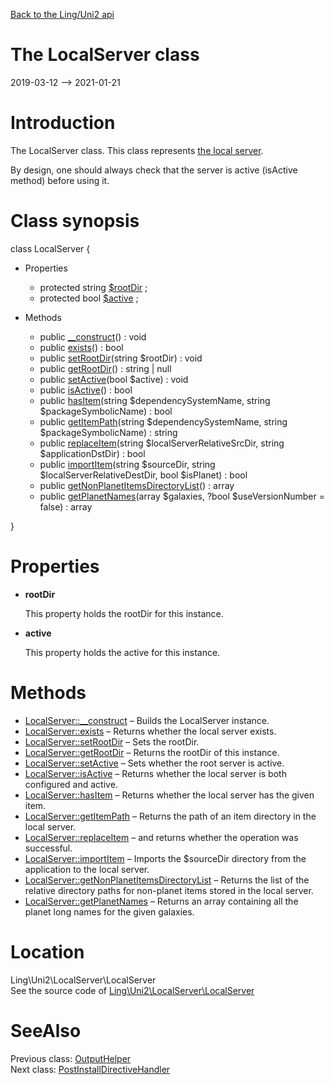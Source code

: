 [Back to the Ling/Uni2 api](https://github.com/lingtalfi/Uni2/blob/master/doc/api/Ling/Uni2.md)



The LocalServer class
================
2019-03-12 --> 2021-01-21






Introduction
============

The LocalServer class.
This class represents [the local server](https://github.com/lingtalfi/Uni2/blob/master/README.md#the-local-server).

By design, one should always check that the server is active (isActive method)
before using it.



Class synopsis
==============


class <span class="pl-k">LocalServer</span>  {

- Properties
    - protected string [$rootDir](#property-rootDir) ;
    - protected bool [$active](#property-active) ;

- Methods
    - public [__construct](https://github.com/lingtalfi/Uni2/blob/master/doc/api/Ling/Uni2/LocalServer/LocalServer/__construct.md)() : void
    - public [exists](https://github.com/lingtalfi/Uni2/blob/master/doc/api/Ling/Uni2/LocalServer/LocalServer/exists.md)() : bool
    - public [setRootDir](https://github.com/lingtalfi/Uni2/blob/master/doc/api/Ling/Uni2/LocalServer/LocalServer/setRootDir.md)(string $rootDir) : void
    - public [getRootDir](https://github.com/lingtalfi/Uni2/blob/master/doc/api/Ling/Uni2/LocalServer/LocalServer/getRootDir.md)() : string | null
    - public [setActive](https://github.com/lingtalfi/Uni2/blob/master/doc/api/Ling/Uni2/LocalServer/LocalServer/setActive.md)(bool $active) : void
    - public [isActive](https://github.com/lingtalfi/Uni2/blob/master/doc/api/Ling/Uni2/LocalServer/LocalServer/isActive.md)() : bool
    - public [hasItem](https://github.com/lingtalfi/Uni2/blob/master/doc/api/Ling/Uni2/LocalServer/LocalServer/hasItem.md)(string $dependencySystemName, string $packageSymbolicName) : bool
    - public [getItemPath](https://github.com/lingtalfi/Uni2/blob/master/doc/api/Ling/Uni2/LocalServer/LocalServer/getItemPath.md)(string $dependencySystemName, string $packageSymbolicName) : string
    - public [replaceItem](https://github.com/lingtalfi/Uni2/blob/master/doc/api/Ling/Uni2/LocalServer/LocalServer/replaceItem.md)(string $localServerRelativeSrcDir, string $applicationDstDir) : bool
    - public [importItem](https://github.com/lingtalfi/Uni2/blob/master/doc/api/Ling/Uni2/LocalServer/LocalServer/importItem.md)(string $sourceDir, string $localServerRelativeDestDir, bool $isPlanet) : bool
    - public [getNonPlanetItemsDirectoryList](https://github.com/lingtalfi/Uni2/blob/master/doc/api/Ling/Uni2/LocalServer/LocalServer/getNonPlanetItemsDirectoryList.md)() : array
    - public [getPlanetNames](https://github.com/lingtalfi/Uni2/blob/master/doc/api/Ling/Uni2/LocalServer/LocalServer/getPlanetNames.md)(array $galaxies, ?bool $useVersionNumber = false) : array

}




Properties
=============

- <span id="property-rootDir"><b>rootDir</b></span>

    This property holds the rootDir for this instance.
    
    

- <span id="property-active"><b>active</b></span>

    This property holds the active for this instance.
    
    



Methods
==============

- [LocalServer::__construct](https://github.com/lingtalfi/Uni2/blob/master/doc/api/Ling/Uni2/LocalServer/LocalServer/__construct.md) &ndash; Builds the LocalServer instance.
- [LocalServer::exists](https://github.com/lingtalfi/Uni2/blob/master/doc/api/Ling/Uni2/LocalServer/LocalServer/exists.md) &ndash; Returns whether the local server exists.
- [LocalServer::setRootDir](https://github.com/lingtalfi/Uni2/blob/master/doc/api/Ling/Uni2/LocalServer/LocalServer/setRootDir.md) &ndash; Sets the rootDir.
- [LocalServer::getRootDir](https://github.com/lingtalfi/Uni2/blob/master/doc/api/Ling/Uni2/LocalServer/LocalServer/getRootDir.md) &ndash; Returns the rootDir of this instance.
- [LocalServer::setActive](https://github.com/lingtalfi/Uni2/blob/master/doc/api/Ling/Uni2/LocalServer/LocalServer/setActive.md) &ndash; Sets whether the root server is active.
- [LocalServer::isActive](https://github.com/lingtalfi/Uni2/blob/master/doc/api/Ling/Uni2/LocalServer/LocalServer/isActive.md) &ndash; Returns whether the local server is both configured and active.
- [LocalServer::hasItem](https://github.com/lingtalfi/Uni2/blob/master/doc/api/Ling/Uni2/LocalServer/LocalServer/hasItem.md) &ndash; Returns whether the local server has the given item.
- [LocalServer::getItemPath](https://github.com/lingtalfi/Uni2/blob/master/doc/api/Ling/Uni2/LocalServer/LocalServer/getItemPath.md) &ndash; Returns the path of an item directory in the local server.
- [LocalServer::replaceItem](https://github.com/lingtalfi/Uni2/blob/master/doc/api/Ling/Uni2/LocalServer/LocalServer/replaceItem.md) &ndash; and returns whether the operation was successful.
- [LocalServer::importItem](https://github.com/lingtalfi/Uni2/blob/master/doc/api/Ling/Uni2/LocalServer/LocalServer/importItem.md) &ndash; Imports the $sourceDir directory from the application to the local server.
- [LocalServer::getNonPlanetItemsDirectoryList](https://github.com/lingtalfi/Uni2/blob/master/doc/api/Ling/Uni2/LocalServer/LocalServer/getNonPlanetItemsDirectoryList.md) &ndash; Returns the list of the relative directory paths for non-planet items stored in the local server.
- [LocalServer::getPlanetNames](https://github.com/lingtalfi/Uni2/blob/master/doc/api/Ling/Uni2/LocalServer/LocalServer/getPlanetNames.md) &ndash; Returns an array containing all the planet long names for the given galaxies.





Location
=============
Ling\Uni2\LocalServer\LocalServer<br>
See the source code of [Ling\Uni2\LocalServer\LocalServer](https://github.com/lingtalfi/Uni2/blob/master/LocalServer/LocalServer.php)



SeeAlso
==============
Previous class: [OutputHelper](https://github.com/lingtalfi/Uni2/blob/master/doc/api/Ling/Uni2/Helper/OutputHelper.md)<br>Next class: [PostInstallDirectiveHandler](https://github.com/lingtalfi/Uni2/blob/master/doc/api/Ling/Uni2/PostInstall/DirectiveHandler/PostInstallDirectiveHandler.md)<br>
